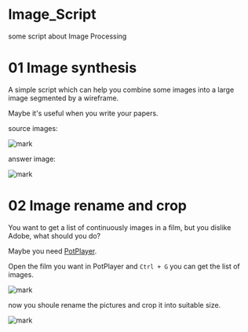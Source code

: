 # Image_Script
some script about Image Processing

# 01 Image synthesis
A simple script which can help you combine some images into a large image segmented by a wireframe.

Maybe it's useful when you write your papers.

source images:

![mark](http://o9z9uibed.bkt.clouddn.com/image/20170614/102215111.png?imageView2/2/w/400)


answer image:

![mark](http://o9z9uibed.bkt.clouddn.com/image/20170614/102403639.png?imageView2/2/w/400)

# 02 Image rename and crop
You want to get a list of continuously images in a film, but you dislike Adobe, what should you do?

Maybe you need [PotPlayer](http://potplayer.daum.net/?lang=zh_CN).

Open the film you want in PotPlayer and `Ctrl + G` you can get the list of images.

![mark](http://o9z9uibed.bkt.clouddn.com/image/20170614/181405650.png?imageslim)

now you shoule rename the pictures and crop it into suitable size.

![mark](http://o9z9uibed.bkt.clouddn.com/image/20170614/181425194.png?imageslim)
